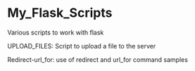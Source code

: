 # My_Flask_Scripts
Various scripts to work with flask

UPLOAD_FILES: Script to upload a file to the server

Redirect-url_for: use of redirect and url_for command samples
